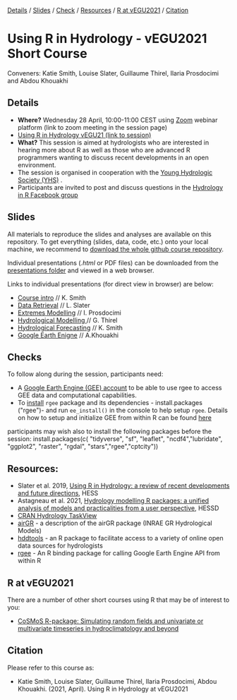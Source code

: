 
[Details](#Details) 
/ [Slides](#Slides) 
/ [Check](#Checks) 
/ [Resources](#Resources) 
/ [R at vEGU2021](#r-at-egu2021)
/ [Citation](#Citation)

# Using R in Hydrology - vEGU2021 Short Course

Conveners: Katie Smith, Louise Slater, Guillaume Thirel, Ilaria Prosdocimi and Abdou Khouakhi


## Details 
- **Where?** Wednesday 28 April, 10:00-11:00 CEST using [Zoom](https://zoom.us/ "Link to zoom webpage") webinar platform (link to zoom meeting in the session page)
- [Using R in Hydrology vEGU21 (link to session)](https://meetingorganizer.copernicus.org/EGU21/session/38926 "Link to vEGU Session Description")
- **What?** This session is aimed at hydrologists who are interested in hearing more about R as well as those who are advanced R programmers wanting to discuss recent developments in an open environment. 
- The session is organised in cooperation with the [Young Hydrologic Society (YHS)](https://younghs.com/ "Young Hydrologic Society website") .
- Participants are invited to post and discuss questions in the [Hydrology in R Facebook group](https://www.facebook.com/groups/1130214777123909/ "link to Hydro-R Facebook group")


## Slides
All materials to reproduce the slides and analyses are available on this repository.
To get everything (slides, data, code, etc.) onto your local machine, we recommend to [download the whole github course repository](https://github.com/hydrosoc/rhydro_vEGU21/archive/refs/heads/main.zip). 

Individual presentations (*.html* or PDF files) can be downloaded from the [presentations folder](./presentations) and viewed in a web browser.

Links to individual presentations (for direct view in browser) are below:


- [Course intro](https://hydrosoc.github.io/rhydro_vEGU21/presentations/00.%20intro_slides/rhydro_intro_slides) // K. Smith
- [Data Retrieval](https://hydrosoc.github.io/rhydro_vEGU21/presentations/01.%20data_retrieval_LS/DataRetrieval) // L. Slater 
- [Extremes Modelling](https://hydrosoc.github.io/rhydro_vEGU21/presentations/02.extremes_IP/02_StatModExtremes) // I. Prosdocimi
- [Hydrological Modelling ](https://hydrosoc.github.io/rhydro_vEGU21/presentations/03.%20hydro_model_GT/hydro_modelling.html) // G. Thirel
- [Hydrological Forecasting](https://hydrosoc.github.io/rhydro_vEGU21/presentations/04.hydro_forecasting_KAS/hydro_forecasting_slides.html) // K. Smith
- [Google Earth Enigne](https://hydrosoc.github.io/rhydro_vEGU21/presentations/05.GEE_AK/GEE_AK) // A.Khouakhi

## Checks

To follow along during the session, participants need: 

- A [Google Earth Engine (GEE) account](https://signup.earthengine.google.com/#!/) to be able to use rgee to access GEE data and computational capabilities. 
- To [install](https://github.com/r-spatial/sf#installing) `rgee` package and its dependencies - install.packages ("rgee")- and run `ee_install()` in the console to help setup `rgee`. Details on how to setup and initialize GEE from within R can be found [here](https://csaybar.github.io/rgee-examples/#Installation) 

participants may wish also to install the following packages before the session: install.packages(c( "tidyverse", "sf",  "leaflet", "ncdf4","lubridate", "ggplot2", "raster", "rgdal", "stars","rgee","cptcity"))


## Resources:
- Slater et al. 2019, [Using R in Hydrology: a review of recent developments and future directions](https://hess.copernicus.org/articles/23/2939/2019/), HESS
- Astagneau et al. 2021, [Hydrology modelling R packages: a unified analysis of models and practicalities from a user perspective](https://hess.copernicus.org/preprints/hess-2020-498/), HESSD
- [CRAN Hydrology TaskView](https://cran.r-project.org/web/views/Hydrology.html "Hydrology TaskView on CRAN")
- <a href="https://odelaigue.github.io/airGR/" rel="nofollow">airGR</a> - a description of the airGR package (INRAE GR Hydrological Models)
- <a href="https://ropensci.github.io/hddtools/" rel="nofollow">hddtools</a> - an R package to facilitate access to a variety of online open data sources for hydrologists
- <a href="https://r-spatial.github.io/rgee/index.html" rel="nofollow">rgee</a> - An R binding package for calling Google Earth Engine API from within R


## R at vEGU2021

There are a number of other short courses using R that may be of interest to you:

- <a href="https://meetingorganizer.copernicus.org/EGU21/session/38943 " rel="nofollow"> CoSMoS R-package: Simulating random fields and univariate or multivariate timeseries in hydroclimatology and beyond</a>


## Citation

Please refer to this course as:

- Katie Smith, Louise Slater, Guillaume Thirel, Ilaria Prosdocimi, Abdou Khouakhi. (2021, April). Using R in Hydrology at vEGU2021 
